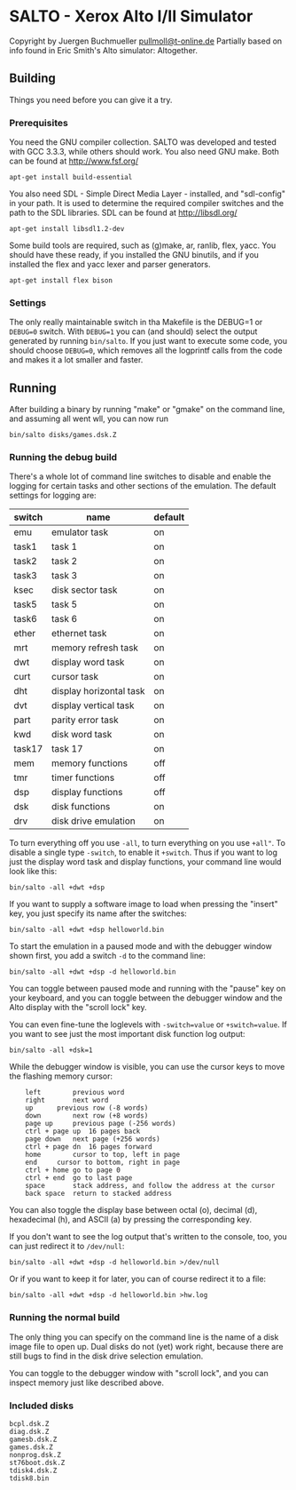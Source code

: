# SALTO - Xerox Alto I/II Simulator

Copyright by Juergen Buchmueller <pullmoll@t-online.de>
Partially based on info found in Eric Smith's Alto simulator: Altogether.

## Building

Things you need before you can give it a try.


### Prerequisites

You need the GNU compiler collection. SALTO was developed and tested with
GCC 3.3.3, while others should work. You also need GNU make.
Both can be found at http://www.fsf.org/

```
apt-get install build-essential
```

You also need SDL - Simple Direct Media Layer - installed, and "sdl-config"
in your path. It is used to determine the required compiler switches and
the path to the SDL libraries. SDL can be found at http://libsdl.org/

```
apt-get install libsdl1.2-dev
```

Some build tools are required, such as (g)make, ar, ranlib, flex, yacc.
You should have these ready, if you installed the GNU binutils, and if
you installed the flex and yacc lexer and parser generators.

```
apt-get install flex bison
```

### Settings

The only really maintainable switch in tha Makefile is the DEBUG=1 or
`DEBUG=0` switch. With `DEBUG=1` you can (and should) select the output generated
by running `bin/salto`. If you just want to execute some code, you should
choose `DEBUG=0`, which removes all the logprintf calls from the code and
makes it a lot smaller and faster.

## Running

After building a binary by running "make" or "gmake" on the command line,
and assuming all went wll, you can now run

```
bin/salto disks/games.dsk.Z
```

### Running the debug build

There's a whole lot of command line switches to disable and enable
the logging for certain tasks and other sections of the emulation.
The default settings for logging are:

|switch |name 				|default|
| --- 	| --- 				| ---   |
|emu	|emulator task			|on|
|task1	|task 1				|on|
|task2	|task 2				|on|
|task3	|task 3				|on|
|ksec	|disk sector task		|on|
|task5	|task 5				|on|
|task6	|task 6				|on|
|ether	|ethernet task			|on|
|mrt	|memory refresh task		|on|
|dwt	|display word task		|on|
|curt	|cursor task			|on|
|dht	|display horizontal task	|on|
|dvt	|display vertical task		|on|
|part	|parity error task		|on|
|kwd	|disk word task			|on|
|task17	|task 17			|on|
|mem	|memory functions		|off|
|tmr	|timer functions		|off|
|dsp	|display functions		|off|
|dsk	|disk functions			|on|
|drv	|disk drive emulation		|on|


To turn everything off you use `-all`, to turn everything on you use `+all"`.
To disable a single type `-switch`, to enable it `+switch`.
Thus if you want to log just the display word task and display functions,
your command line would look like this:

```
bin/salto -all +dwt +dsp
```

If you want to supply a software image to load when pressing the "insert" key,
you just specify its name after the switches:

```
bin/salto -all +dwt +dsp helloworld.bin
```

To start the emulation in a paused mode and with the debugger window shown
first, you add a switch `-d` to the command line:

```
bin/salto -all +dwt +dsp -d helloworld.bin
```

You can toggle between paused mode and running with the "pause" key
on your keyboard, and you can toggle between the debugger window and the
Alto display with the "scroll lock" key.

You can even fine-tune the loglevels with `-switch=value` or `+switch=value`.
If you want to see just the most important disk function log output:

```
bin/salto -all +dsk=1
```

While the debugger window is visible, you can use the cursor keys to move
the flashing memory cursor:

```
	left		previous word
	right		next word
	up		previous row (-8 words)
	down		next row (+8 words)
	page up		previous page (-256 words)
	ctrl + page up	16 pages back
	page down	next page (+256 words)
	ctrl + page dn	16 pages forward
	home		cursor to top, left in page
	end		cursor to bottom, right in page
	ctrl + home	go to page 0
	ctrl + end	go to last page
	space		stack address, and follow the address at the cursor
	back space	return to stacked address
```

You can also toggle the display base between octal (o), decimal (d),
hexadecimal (h), and ASCII (a) by pressing the corresponding key.

If you don't want to see the log output that's written to the console, too,
you can just redirect it to `/dev/null`:

```
bin/salto -all +dwt +dsp -d helloworld.bin >/dev/null
```

Or if you want to keep it for later, you can of course redirect it to
a file:

```
bin/salto -all +dwt +dsp -d helloworld.bin >hw.log
```

### Running the normal build

The only thing you can specify on the command line is the name of a
disk image file to open up. Dual disks do not (yet) work right, because
there are still bugs to find in the disk drive selection emulation.

You can toggle to the debugger window with "scroll lock", and
you can inspect memory just like described above.

### Included disks

```
bcpl.dsk.Z
diag.dsk.Z
gamesb.dsk.Z
games.dsk.Z
nonprog.dsk.Z
st76boot.dsk.Z
tdisk4.dsk.Z
tdisk8.bin
```
